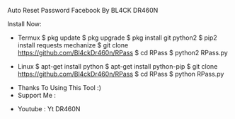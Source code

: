 Auto Reset Password Facebook By BL4CK DR460N

Install Now:
- Termux
$ pkg update
$ pkg upgrade
$ pkg install git python2
$ pip2 install requests mechanize
$ git clone https://github.com/Bl4ckDr460n/RPass
$ cd RPass
$ python2 RPass.py

- Linux
$ apt-get install python
$ apt-get install python-pip
$ git clone https://github.com/Bl4ckDr460n/RPass
$ cd RPass
$ python RPass.py

* Thanks To Using This Tool :)
* Support Me :
- Youtube : Yt DR460N
